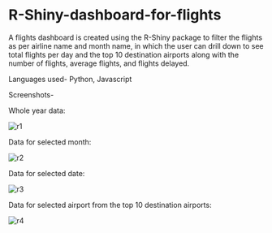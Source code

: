 # R-Shiny-dashboard-for-flights

A flights dashboard is created using the R-Shiny package to filter the flights as per airline name and month name, in which the user can drill down to see total flights per day and the top 10 destination airports along with the number of flights, average flights, and flights delayed.

Languages used- Python, Javascript

Screenshots-


Whole year data: 


![r1](https://github.com/Shreya-Chinchane/R-Shiny-dashboard-for-flights/assets/53463113/939f73a1-3ff0-4248-aad5-d29a71551cad)


Data for selected month:


![r2](https://github.com/Shreya-Chinchane/R-Shiny-dashboard-for-flights/assets/53463113/69347db3-063b-477d-b176-4e70b3eb9b84)



Data for selected date:


![r3](https://github.com/Shreya-Chinchane/R-Shiny-dashboard-for-flights/assets/53463113/fbbb172c-65e3-44a1-a40d-e3f28f34ae4a)


Data for selected airport from the top 10 destination airports:


![r4](https://github.com/Shreya-Chinchane/R-Shiny-dashboard-for-flights/assets/53463113/f3e8a74d-1ab8-4456-b935-11bb2ddbb6d0)

